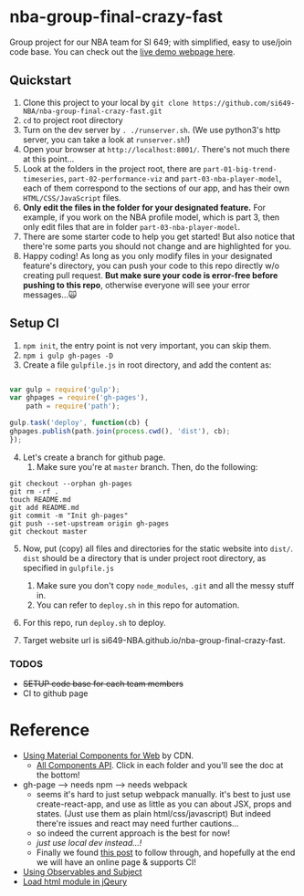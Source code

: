 # nba-group-final-crazy-fast

Group project for our NBA team for SI 649; with simplified, easy to use/join code base. You can check out the [live demo webpage here](https://si649-nba.github.io/nba-group-final-crazy-fast/).

## Quickstart

1. Clone this project to your local by `git clone https://github.com/si649-NBA/nba-group-final-crazy-fast.git`
1. `cd` to project root directory
1. Turn on the dev server by `. ./runserver.sh`. (We use python3's http server, you can take a look at `runserver.sh`!)
1. Open your browser at `http://localhost:8001/`. There's not much there at this point...
1. Look at the folders in the project root, there are `part-01-big-trend-timeseries`, `part-02-performance-viz` and `part-03-nba-player-model`, each of them correspond to the sections of our app, and has their own `HTML/CSS/JavaScript` files. 
1. **Only edit the files in the folder for your designated feature.** For example, if you work on the NBA profile model, which is part 3, then only edit files that are in folder `part-03-nba-player-model`.
1. There are some starter code to help you get started! But also notice that there're some parts you should not change and are highlighted for you.
1. Happy coding! As long as you only modify files in your designated feature's directory, you can push your code to this repo directly w/o creating pull request. **But make sure your code is error-free before pushing to this repo**, otherwise everyone will see your error messages...🙀

## Setup CI

1. `npm init`, the entry point is not very important, you can skip them.
2. `npm i gulp gh-pages -D`
3. Create a file `gulpfile.js` in root directory, and add the content as:

```js

var gulp = require('gulp');
var ghpages = require('gh-pages'),
    path = require('path');

gulp.task('deploy', function(cb) {
ghpages.publish(path.join(process.cwd(), 'dist'), cb);
});

```

4. Let's create a branch for github page.
    1. Make sure you're at `master` branch. Then, do the following:

```
git checkout --orphan gh-pages
git rm -rf .
touch README.md
git add README.md
git commit -m "Init gh-pages"
git push --set-upstream origin gh-pages
git checkout master
```

5. Now, put (copy) all files and directories for the static website into `dist/`. `dist` should be a directory that is under project root directory, as specified in `gulpfile.js`
    1. Make sure you don't copy `node_modules`, `.git` and all the messy stuff in. 
    1. You can refer to `deploy.sh` in this repo for automation.

6. For this repo, run `deploy.sh` to deploy.

6. Target website url is si649-NBA.github.io/nba-group-final-crazy-fast.

### TODOS

- ~~SETUP code base for each team members~~
- CI to github page

# Reference

- [Using Material Components for Web](https://github.com/material-components/material-components-web) by CDN.
  - [All Components API](https://github.com/material-components/material-components-web/tree/master/packages). Click in each folder and you'll see the doc at the bottom!
- gh-page --> needs npm --> needs webpack
  - seems it's hard to just setup webpack manually. it's best to just use create-react-app, and use as little as you can about JSX, props and states. (Just use them as plain html/css/javascript) But indeed there're issues and react may need further cautions...
  - so indeed the current approach is the best for now!
  - *just use local dev instead...!*
  - Finally we found [this post](https://medium.com/superhighfives/deploying-to-github-pages-with-gulp-c06efc527de8) to follow through, and hopefully at the end we will have an online page & supports CI!
- [Using Observables and Subject](https://stackoverflow.com/questions/36814995/rxjs-multiple-subscriptions-to-observable)
- [Load html module in jQeury](http://api.jquery.com/load/)